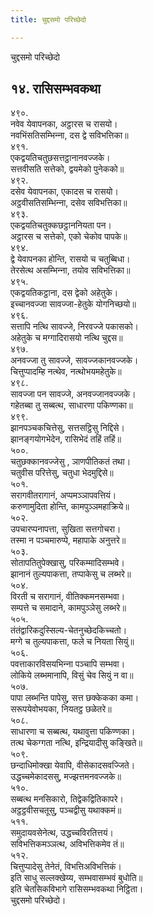 ```yaml
---
title: चुद्दसमो परिच्छेदो

---
```

चुद्दसमो परिच्छेदो  


## १४. रासिसम्भवकथा

४९०.  
नवेव येवापनका, अट्ठारस च रासयो।  
नवभिंसतिसम्भिन्‍ना, दस द्वे सविभत्तिका॥  
४९१.  
एकद्वयतिचतुछसत्तट्ठानानवज्‍जके।  
सत्तवीसति सत्तेको, द्वयमेको पुनेकको॥  
४९२.  
दसेव येवापनका, एकादस च रासयो।  
अट्ठवीसतिसम्भिन्‍ना, दसेव सविभत्तिका॥  
४९३.  
एकद्वयतिचतुक्‍कछट्ठाननियता पन।  
अट्ठारस च सत्तेको, एको चेकोव पापके॥  
४९४.  
द्वे येवापनका होन्ति, रासयो च चतुब्बिधा।  
तेरसेत्थ असम्भिन्‍ना, तयोव सविभत्तिका॥  
४९५.  
एकद्वयतिकट्ठाना, दस द्वेको अहेतुके।  
इच्‍चानवज्‍जा सावज्‍जा-हेतुके योगनिच्छयो॥  
४९६.  
सत्तापि नत्थि सावज्‍जे, निरवज्‍जे पकासको।  
अहेतुके च मग्गादिरासयो नत्थि चुद्दस॥  
४९७.  
अनवज्‍जा तु सावज्‍जे, सावज्‍जकानवज्‍जके।  
चित्तुप्पादम्हि नत्थेव, नत्थोभयमहेतुके॥  
४९८.  
सावज्‍जा पन सावज्‍जे, अनवज्‍जानवज्‍जके।  
गहेतब्बा तु सब्बत्थ, साधारणा पकिण्णका॥  
४९९.  
झानपञ्‍चकचित्तेसु, सत्तसट्ठिसु निद्दिसे।  
झानङ्गयोगभेदेन, रासिभेदं तहिं तहिं॥  
५००.  
चतुछक्‍कानवज्‍जेसु , ञाणपीतिकतं तथा।  
चतुवीस परित्तेसु, चतुधा भेदमुद्दिसे॥  
५०१.  
सरागवीतरागानं, अप्पमञ्‍ञापवत्तियं।  
करुणामुदिता होन्ति, कामपुञ्‍ञमहाक्रिये॥  
५०२.  
उपचारप्पनापत्ता, सुखिता सत्तगोचरा।  
तस्मा न पञ्‍चमारुप्पे, महापाके अनुत्तरे॥  
५०३.  
सोतापतितुपेक्खासु, परिकम्मादिसम्भवे।  
झानानं तुल्यपाकत्ता, तप्पाकेसु च लब्भरे॥  
५०४.  
विरती च सरागानं, वीतिक्‍कमनसम्भवा।  
सम्पत्ते च समादाने, कामपुञ्‍ञेसु लब्भरे॥  
५०५.  
तंतंद्वारिकदुस्सिल्य-चेतनुच्छेदकिच्‍चतो।  
मग्गे च तुल्यपाकत्ता, फले च नियता सियुं॥  
५०६.  
पवत्ताकारविसयभिन्‍ना पञ्‍चापि सम्भवा।  
लोकिये लब्भमानापि, विसुं चेव सियुं न वा॥  
५०७.  
पापा लब्भन्ति पापेसु, सत्त छक्‍केकका कमा।  
सरूपयेवोभयका, नियतट्ठ छळेतरे॥  
५०८.  
साधारणा च सब्बत्थ, यथावुत्ता पकिण्णका।  
तत्थ चेकग्गता नत्थि, इन्द्रियादीसु कङ्खिते॥  
५०९.  
छन्दाधिमोक्खा येवापि, वीसेकादसवज्‍जिते।  
उद्धच्‍चमेकादससु, मज्झत्तमनवज्‍जके॥  
५१०.  
सब्बत्थ मनसिकारो, तिद्वेकद्वितिकापरे।  
अट्ठट्ठवीसचतूसु, पञ्‍चद्वीसु यथाक्‍कमं॥  
५११.  
समुदायवसेनेत्थ, उद्धच्‍चविरतित्तयं।  
सविभत्तिकमञ्‍ञत्थ, अविभत्तिकमेव तं॥  
५१२.  
चित्तुप्पादेसु तेनेतं, विभत्तिअविभत्तिकं।  
इति साधु सल्‍लक्खेय्य, सम्भवासम्भवं बुधोति॥  
इति चेतसिकविभागे रासिसम्भवकथा निट्ठिता।  
चुद्दसमो परिच्छेदो।  
